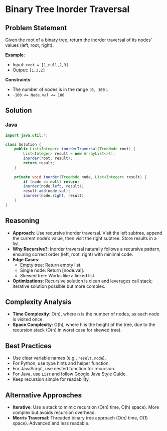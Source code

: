# Binary Tree Inorder Traversal

## Problem Statement
Given the root of a binary tree, return the inorder traversal of its nodes' values (left, root, right).

**Example**:
- Input: `root = [1,null,2,3]`
- Output: `[1,3,2]`

**Constraints**:
- The number of nodes is in the range `[0, 100]`.
- `-100 <= Node.val <= 100`

## Solution

### Java
```java
import java.util.*;

class Solution {
    public List<Integer> inorderTraversal(TreeNode root) {
        List<Integer> result = new ArrayList<>();
        inorder(root, result);
        return result;
    }
    
    private void inorder(TreeNode node, List<Integer> result) {
        if (node == null) return;
        inorder(node.left, result);
        result.add(node.val);
        inorder(node.right, result);
    }
}
```

## Reasoning
- **Approach**: Use recursive inorder traversal. Visit the left subtree, append the current node’s value, then visit the right subtree. Store results in a list.
- **Why Recursive?**: Inorder traversal naturally follows a recursive pattern, ensuring correct order (left, root, right) with minimal code.
- **Edge Cases**:
  - Empty tree: Return empty list.
  - Single node: Return [node.val].
  - Skewed tree: Works like a linked list.
- **Optimizations**: Recursive solution is clean and leverages call stack; iterative solution possible but more complex.

## Complexity Analysis
- **Time Complexity**: O(n), where n is the number of nodes, as each node is visited once.
- **Space Complexity**: O(h), where h is the height of the tree, due to the recursion stack (O(n) in worst case for skewed tree).

## Best Practices
- Use clear variable names (e.g., `result`, `node`).
- For Python, use type hints and helper function.
- For JavaScript, use nested function for recursion.
- For Java, use `List` and follow Google Java Style Guide.
- Keep recursion simple for readability.

## Alternative Approaches
- **Iterative**: Use a stack to mimic recursion (O(n) time, O(h) space). More complex but avoids recursion overhead.
- **Morris Traversal**: Threaded binary tree approach (O(n) time, O(1) space). Advanced and less readable.